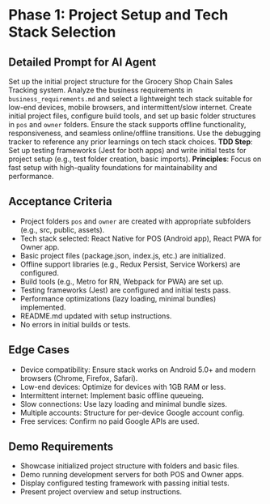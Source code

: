 # Phase 1: Project Setup and Tech Stack Selection

## Detailed Prompt for AI Agent
Set up the initial project structure for the Grocery Shop Chain Sales Tracking system. Analyze the business requirements in `business_requirements.md` and select a lightweight tech stack suitable for low-end devices, mobile browsers, and intermittent/slow internet. Create initial project files, configure build tools, and set up basic folder structures in `pos` and `owner` folders. Ensure the stack supports offline functionality, responsiveness, and seamless online/offline transitions. Use the debugging tracker to reference any prior learnings on tech stack choices. **TDD Step**: Set up testing frameworks (Jest for both apps) and write initial tests for project setup (e.g., test folder creation, basic imports). **Principles**: Focus on fast setup with high-quality foundations for maintainability and performance.

## Acceptance Criteria
- Project folders `pos` and `owner` are created with appropriate subfolders (e.g., src, public, assets).
- Tech stack selected: React Native for POS (Android app), React PWA for Owner app.
- Basic project files (package.json, index.js, etc.) are initialized.
- Offline support libraries (e.g., Redux Persist, Service Workers) are configured.
- Build tools (e.g., Metro for RN, Webpack for PWA) are set up.
- Testing frameworks (Jest) are configured and initial tests pass.
- Performance optimizations (lazy loading, minimal bundles) implemented.
- README.md updated with setup instructions.
- No errors in initial builds or tests.

## Edge Cases
- Device compatibility: Ensure stack works on Android 5.0+ and modern browsers (Chrome, Firefox, Safari).
- Low-end devices: Optimize for devices with 1GB RAM or less.
- Intermittent internet: Implement basic offline queueing.
- Slow connections: Use lazy loading and minimal bundle sizes.
- Multiple accounts: Structure for per-device Google account config.
- Free services: Confirm no paid Google APIs are used.

## Demo Requirements
- Showcase initialized project structure with folders and basic files.
- Demo running development servers for both POS and Owner apps.
- Display configured testing framework with passing initial tests.
- Present project overview and setup instructions.
